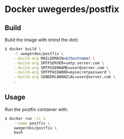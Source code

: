 # Docker uwegerdes/postfix

## Build

Build the image with (mind the dot):

```bash
$ docker build \
	-t uwegerdes/postfix \
	--build-arg MAILDOMAIN=$(hostname) \
	--build-arg SMTPSERVER=smtp.server.com \
	--build-arg SMTPUSERNAME=user@server.com \
	--build-arg SMTPPASSWORD=mysecretpassword \
	--build-arg SENDERCANONICAL=user@server.com \
	.
```

## Usage

Run the postfix container with:

```bash
$ docker run -it \
	--name postfix \
	uwegerdes/postfix \
	bash
```
